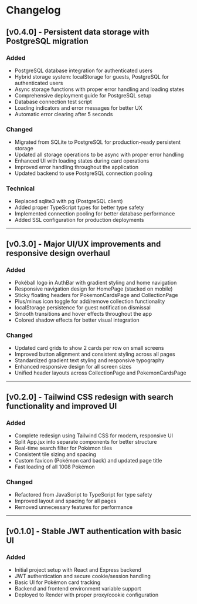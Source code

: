 # Changelog

## [v0.4.0] - Persistent data storage with PostgreSQL migration
### Added
- PostgreSQL database integration for authenticated users
- Hybrid storage system: localStorage for guests, PostgreSQL for authenticated users
- Async storage functions with proper error handling and loading states
- Comprehensive deployment guide for PostgreSQL setup
- Database connection test script
- Loading indicators and error messages for better UX
- Automatic error clearing after 5 seconds

### Changed
- Migrated from SQLite to PostgreSQL for production-ready persistent storage
- Updated all storage operations to be async with proper error handling
- Enhanced UI with loading states during card operations
- Improved error handling throughout the application
- Updated backend to use PostgreSQL connection pooling

### Technical
- Replaced sqlite3 with pg (PostgreSQL client)
- Added proper TypeScript types for better type safety
- Implemented connection pooling for better database performance
- Added SSL configuration for production deployments

---

## [v0.3.0] - Major UI/UX improvements and responsive design overhaul
### Added
- Pokéball logo in AuthBar with gradient styling and home navigation
- Responsive navigation design for HomePage (stacked on mobile)
- Sticky floating headers for PokemonCardsPage and CollectionPage
- Plus/minus icon toggle for add/remove collection functionality
- localStorage persistence for guest notification dismissal
- Smooth transitions and hover effects throughout the app
- Colored shadow effects for better visual integration

### Changed
- Updated card grids to show 2 cards per row on small screens
- Improved button alignment and consistent styling across all pages
- Standardized gradient text styling and responsive typography
- Enhanced responsive design for all screen sizes
- Unified header layouts across CollectionPage and PokemonCardsPage

---

## [v0.2.0] - Tailwind CSS redesign with search functionality and improved UI
### Added
- Complete redesign using Tailwind CSS for modern, responsive UI
- Split App.jsx into separate components for better structure
- Real-time search filter for Pokémon tiles
- Consistent tile sizing and spacing
- Custom favicon (Pokémon card back) and updated page title
- Fast loading of all 1008 Pokémon

### Changed
- Refactored from JavaScript to TypeScript for type safety
- Improved layout and spacing for all pages
- Removed unnecessary features for performance

---

## [v0.1.0] - Stable JWT authentication with basic UI
### Added
- Initial project setup with React and Express backend
- JWT authentication and secure cookie/session handling
- Basic UI for Pokémon card tracking
- Backend and frontend environment variable support
- Deployed to Render with proper proxy/cookie configuration
